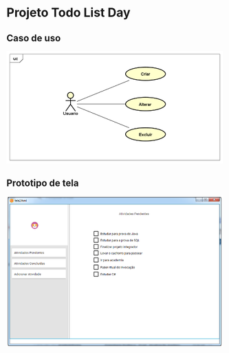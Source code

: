 # Projeto Todo List Day


## Caso de uso
![img](https://github.com/ChristianoPiccinin/todo-list-day/blob/master/img/usecase.png)


## Prototipo de tela
![img](https://github.com/ChristianoPiccinin/todo-list-day/blob/master/img/prototipo_tela.png)
